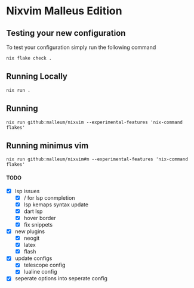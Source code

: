 # Nixvim Malleus Edition

## Testing your new configuration

To test your configuration simply run the following command
```
nix flake check .
```

## Running Locally
```
nix run .
```

## Running
```
nix run github:malleum/nixvim --experimental-features 'nix-command flakes'
```

## Running minimus vim
```
nix run github:malleum/nixvim#m --experimental-features 'nix-command flakes'
```


#### TODO
- [x] lsp issues
    - [x] <C-n>/<C-p> for lsp conmpletion
    - [x] lsp kemaps syntax update
    - [x] dart lsp
    - [x] hover border
    - [x] fix snippets
- [x] new plugins
    - [x] neogit
    - [x] latex
    - [x] flash
- [x] update configs
    - [x] telescope config
    - [x] lualine config
- [x] seperate options into seperate config
